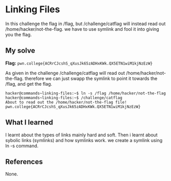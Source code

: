 # Linking Files
In this challenge the flag in /flag, but /challenge/catflag will instead read out /home/hacker/not-the-flag. we have to use
symlink and fool it into giving you the flag.

## My solve
**Flag:** `pwn.college{ACRrCJcshS_qXusJk65zADHxKWk.QX5ETN1wiM1kjNzEzW}`

As given in the challenge /challenge/catflag will read out /home/hacker/not-the-flag. therefore we can just swapp the symlink 
to point it towards the /flag, and get the flag.

```
hacker@commands~linking-files:~$ ln -s /flag /home/hacker/not-the-flag
hacker@commands~linking-files:~$ /challenge/catflag
About to read out the /home/hacker/not-the-flag file!
pwn.college{ACRrCJcshS_qXusJk65zADHxKWk.QX5ETN1wiM1kjNzEzW}
```

## What I learned
I learnt about the types of links mainly hard and soft. Then i learnt about sybolic links (symlinks) and how symlinks work.
we create a symlink using ln -s command.

## References 
None.

